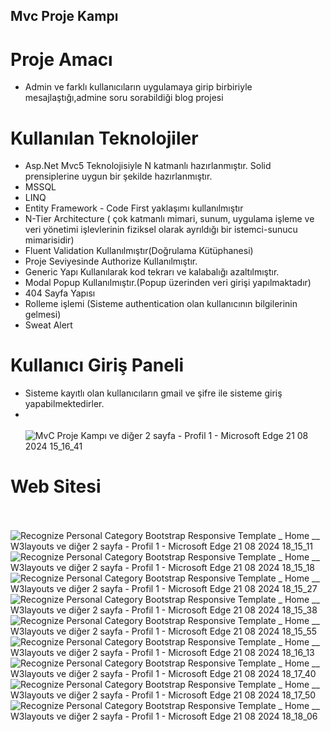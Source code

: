 ## Mvc Proje Kampı 
# Proje Amacı 
* Admin ve farklı kullanıcıların uygulamaya girip birbiriyle mesajlaştığı,admine soru sorabildiği blog projesi
# Kullanılan Teknolojiler
* Asp.Net Mvc5 Teknolojisiyle N katmanlı hazırlanmıştır. Solid prensiplerine uygun bir şekilde hazırlanmıştır.
* MSSQL
* LINQ
* Entity Framework - Code First yaklaşımı kullanılmıştır
* N-Tier Architecture  ( çok katmanlı mimari, sunum, uygulama işleme ve veri yönetimi işlevlerinin fiziksel olarak ayrıldığı bir istemci-sunucu mimarisidir)
* Fluent Validation Kullanılmıştır(Doğrulama Kütüphanesi)
* Proje Seviyesinde Authorize Kullanılmıştır.
* Generic Yapı Kullanılarak kod tekrarı ve kalabalığı azaltılmıştır.
*  Modal Popup Kullanılmıştır.(Popup üzerinden veri girişi yapılmaktadır)
*  404 Sayfa Yapısı
*  Rolleme işlemi (Sisteme authentication  olan kullanıcının bilgilerinin gelmesi)
*  Sweat Alert

# Kullanıcı Giriş Paneli 
* Sisteme kayıtlı olan  kullanıcıların gmail ve şifre ile sisteme giriş yapabilmektedirler.
* <br/> <br/>
![MvC Proje Kampı ve diğer 2 sayfa - Profil 1 - Microsoft​ Edge 21 08 2024 15_16_41](https://github.com/user-attachments/assets/7947e4dd-49c2-4960-9b6d-78dcb03e0e30)


# Web Sitesi
 <br/> <br/>
![Recognize Personal Category Bootstrap Responsive Template _ Home __ W3layouts ve diğer 2 sayfa - Profil 1 - Microsoft​ Edge 21 08 2024 18_15_11](https://github.com/user-attachments/assets/cab99f80-dc19-4f12-84b0-5948c090c7bc)
![Recognize Personal Category Bootstrap Responsive Template _ Home __ W3layouts ve diğer 2 sayfa - Profil 1 - Microsoft​ Edge 21 08 2024 18_15_18](https://github.com/user-attachments/assets/7b67d5e0-9a0f-4bef-8522-84efa476e6dc)
![Recognize Personal Category Bootstrap Responsive Template _ Home __ W3layouts ve diğer 2 sayfa - Profil 1 - Microsoft​ Edge 21 08 2024 18_15_27](https://github.com/user-attachments/assets/518f3502-a26a-41b0-961c-bb5ae0ae8c0a)
![Recognize Personal Category Bootstrap Responsive Template _ Home __ W3layouts ve diğer 2 sayfa - Profil 1 - Microsoft​ Edge 21 08 2024 18_15_38](https://github.com/user-attachments/assets/f7da9942-9d9a-42e0-a705-6ab3d639a0c2)
![Recognize Personal Category Bootstrap Responsive Template _ Home __ W3layouts ve diğer 2 sayfa - Profil 1 - Microsoft​ Edge 21 08 2024 18_15_55](https://github.com/user-attachments/assets/15919d23-17d8-41cc-a933-35dc88976fe6)
![Recognize Personal Category Bootstrap Responsive Template _ Home __ W3layouts ve diğer 2 sayfa - Profil 1 - Microsoft​ Edge 21 08 2024 18_16_13](https://github.com/user-attachments/assets/a09359e4-f84b-4f32-943d-3135f7eb22c5)
![Recognize Personal Category Bootstrap Responsive Template _ Home __ W3layouts ve diğer 2 sayfa - Profil 1 - Microsoft​ Edge 21 08 2024 18_17_40](https://github.com/user-attachments/assets/a940de0f-aa92-4e7c-a606-0dd99e2e3ce5)
![Recognize Personal Category Bootstrap Responsive Template _ Home __ W3layouts ve diğer 2 sayfa - Profil 1 - Microsoft​ Edge 21 08 2024 18_17_50](https://github.com/user-attachments/assets/88f420ac-f172-47de-8787-3f50aa9c6f1e)
![Recognize Personal Category Bootstrap Responsive Template _ Home __ W3layouts ve diğer 2 sayfa - Profil 1 - Microsoft​ Edge 21 08 2024 18_18_06](https://github.com/user-attachments/assets/37dd0c3a-14c6-49fb-906a-3b96cd6e0d47)


